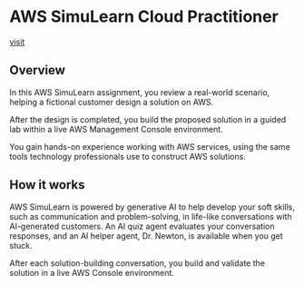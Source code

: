 # AWS SimuLearn Cloud Practitioner

[visit](https://aws.amazon.com/training/digital/aws-simulearn/)

## Overview

In this AWS SimuLearn assignment, you review a real-world scenario, helping a fictional customer design a solution on AWS.

After the design is completed, you build the proposed solution in a guided lab within a live AWS Management Console environment.

You gain hands-on experience working with AWS services, using the same tools technology professionals use to construct AWS solutions.

## How it works

AWS SimuLearn is powered by generative AI to help develop your soft skills, such as communication and problem-solving, in life-like conversations with AI-generated customers. An AI quiz agent evaluates your conversation responses, and an AI helper agent, Dr. Newton, is available when you get stuck.

After each solution-building conversation, you build and validate the solution in a live AWS Console environment.
